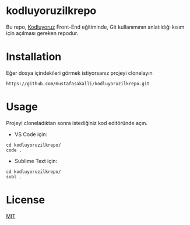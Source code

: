 # kodluyoruzilkrepo
Bu repo, [Kodluyoruz](https://www.kodluyoruz.org/) Front-End eğitiminde, Git kullanımının anlatıldığı kısım için açılması gereken repodur.

# Installation

Eğer dosya içindekileri görmek istiyorsanız projeyi clonelayın

```
https://github.com/mustafasakalli/kodluyoruzilkrepo.git
```

# Usage 
Projeyi cloneladıktan sonra istediğiniz kod editöründe açın.

- VS Code için:
```
cd kodluyoruzilkrepo/
code .
```

- Sublime Text için:
```
cd kodluyoruzilkrepo/
subl .
```

# License

[MIT](https://tr.wikipedia.org/wiki/MIT_Lisans%C4%B1)

